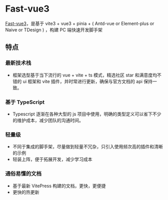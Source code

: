 # Fast-vue3

[Fast-vue3](https://github.com/tobe-fe-dalao/fast-vue3)，是基于 vite3 + vue3 + pinia + ( Antd-vue or Element-plus or Naive or TDesign ) ，构建 PC 端快速开发脚手架

## 特点

### 最新技术栈

- 框架选型基于当下流行的 vue + vite + ts 模式，精选社区 star 和满意度均不错的 ui 框架和 vite 插件，并时常进行更新，确保与官方文档的 api 保持一致。

### 基于 TypeScript

- Typescript 逐渐在各种大型的 js 项目中使用，明确的类型定义可以省下不少的维护成本，减少团队的沟通时间。

### 轻量级

- 不同于集成的脚手架，尽量做到轻量不冗杂，只引入使用频次高的插件和清晰的示例
- 轻装上阵，便于拓展开发，减少学习成本

### 通俗易懂的文档

- 基于最新 VitePress 构建的文档，更快，更便捷
- 更快的热更新
